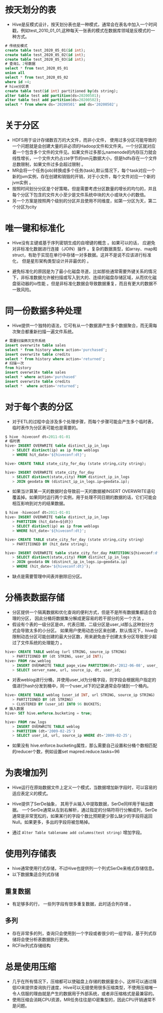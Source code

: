 # 按天划分的表 


* Hive是反模式设计，按天划分表也是一种模式，通常会在表名中加入一个时间戳，例如test_2010_01_01,这种每天一张表的模式在数据库领域是反模式的一种方式。 
```sql
# 传统反模式 
create table test_2020_05_01(id int); 
create table test_2020_05_02(id int); 
create table test_2020_05_03(id int); 
# 查询1、2号数据 
select * from test_2020_05_01 
union all 
select * from test_2020_05_02 
where id >4; 
# hive分区表 
create table test(id int) partitioned by(ds string); 
alter table test add partition(ds=20200501); 
alter table test add partition(ds=20200502); 
select * from where ds='20200501' and ds='20200502'; 
```
# 关于分区 


* HDFS用于设计存储数百万的大文件，而非小文件， 使用过多分区可能导致的一个问题就是会创建大量的非必须的Hadoop文件和文件夹。一个分区就对应着一个包含多个文件的文件见。如果文件过多那么namenode的内存压力就会线性增长，一个文件大约占`150`字节的nm元数据大小，但是hdfs存在一个文件总数限制，如果文件过多会超过限制 。 
* MR会将一个任务(job)转换成多个任务(task),默认情况下，每个task对应一个新的jvm实例，存在创建和销毁的开销，对于小文件，每个文件对应一个新的jvm实例 。 
* 按照时间划分分区是个好策略，但是需要考虑分区数量的增长的均匀的，并且每个分区下包含的文件大小至少是文件系统中块的大小或块大小的数倍。 
* 另一个方案是按照两个级别的分区并且使用不同维度，如第一分区为天，第二个分区为city 
# 唯一键和标准化 


* Hive没有主键或基于序列密钥生成的自增键的概念 。如果可以的话， 应避免对非标准化数据进行连接（JOIN）操作 。复杂的数据类型，如array、map和struct，有助于实现在单行中存储一对多数据。这并不是说不应该进行标准化， 但是星形架构类型设计并非最优的 。 

* 避免标准化的原因是为了最小化磁盘寻道，比如那些通常需要外键关系的情况下，非标准数据允许被扫描或写入到大的、连续的磁盘存储区域，从而优化磁盘驱动器的io性能 。但是非标准化数据会导致数据重复，而且有更大的数据不一致风险。 
# 同一份数据多种处理 


* Hive提供一个独特的语法，它可有从一个数据源产生多个数据聚合，而无需每次聚合都重新扫描一遍文件系统。 
```sql
# 需要扫描俩次文件系统 
insert overwrite table sales 
select * from history where action='purchased'; 
insert overwrite table credits 
select * from history where action='returned'; 
# 扫描一次 
from history 
insert overwrite table sales 
select * where action='purchased' 
insert overwrite table credits 
select *  where action='returned'; 
```
# 对于每个表的分区 


* 对于ETL的过程中会涉及多个处理步骤，而每个步骤可能会产生多个临时表，临时表作为分区表可能也是需要的。 
```sql
$ hive -hiveconf dt=2011-01-01 
# 临时表 
hive> INSERT OVERWRITE table distinct_ip_in_logs 
　　> SELECT distinct(ip) as ip from weblogs 
　　> WHERE hit_date='${hiveconf:dt}'; 

hive> CREATE TABLE state_city_for_day (state string,city string); 

hive> INSERT OVERWRITE state_city_for_day 
　　> SELECT distinct(state,city) FROM distinct_ip_in_logs 
　　> JOIN geodata ON (distinct_ip_in_logs.ip=geodata.ip); 
```

* 如果当计算某一天的数据时会导致前一天的数据被INSERT OVERWRITE语句覆盖掉。如果同时运行两个实例，用于处理不同日期的数据的话，它们可能会相互影响到对方的结果数据。 
```sql
$ hive -hiveconf dt=2011-01-01 
hive> INSERT OVERWRITE table distinct_ip_in_logs 
　　> PARTITION (hit_date=${dt}) 
　　> SELECT distinct(ip) as ip from weblogs 
　　> WHERE hit_date='${hiveconf:dt}'; 

hive> CREATE TABLE state_city_for_day (state string,city string) 
　　> PARTITIONED BY (hit_date string); 

hive> INSERT OVERWRITE table state_city_for_day PARTITION(${hiveconf:df}) 
　　> SELECT distinct(state,city) FROM distinct_ip_in_logs 
　　> JOIN geodata ON (distinct_ip_in_logs.ip=geodata.ip) 
　　> WHERE (hit_date='${hiveconf:dt}'); 
```

* 缺点是需要管理中间表并删除旧分区。 
# 分桶表数据存储 


* 分区提供一个隔离数据和优化查询的便利方式，但是不是所有数据集都适合合理的分区， 因此分桶将数据集分解成更容易的若干部分的另一个方法 。 
* 假设有个表的一级分区是dt，代表日期，二级分区是user_id那么这种划分方式会导致太多的小分区。 如果用户使用动态分区来创建，默认情况下，hive会限制动态分区可能创建的最大分区数，用来避免由于创建太多分区导致至少超过了文件系统的处理能力 。 
```sql
hive> CREATE TABLE weblog (url STRING, source_ip STRING) 
　　> PARTITIONED BY (dt STRING, user_id INT); 
hive> FROM raw_weblog 
　　> INSERT OVERWRITE TABLE page_view PARTITION(dt='2012-06-08', user_id) 
　　> SELECT server_name, url, source_ip, dt, user_id; 
```

* 对表weblog进行分桶，并使用user_id为分桶字段，则字段会根据用户指定的值进行hash分发到桶中，同一个user_id下的记录通常会存储到一个桶内。 
```sql
hive> CREATE TABLE weblog (user_id INT, url STRING, source_ip STRING) 
　　> PARTITIONED BY (dt STRING) 
　　> CLUSTERED BY (user_id) INTO 96 BUCKETS; 
# 插入数据 
hive> SET hive.enforce.bucketing = true; 

hive> FROM raw_logs 
　　> INSERT OVERWRITE TABLE weblog 
　　> PARTITION (dt='2009-02-25') 
　　> SELECT user_id, url, source_ip WHERE dt='2009-02-25'; 
```

* 如果没有 hive.enforce.bucketing属性，那么需要自己设置和分桶个数相匹配的reducer个数，例如设置set mapred.reduce.tasks=96
# 为表增加列 


* Hive运行在原始数据文件上定义一个模式，当数据增加新字段时，可以容易的适应表定义的模式。 
* Hive提供了SerDe抽象， 其用于从输入中提取数据，SerDe同样用于输出数据。 一个SerDe通常从左到右解析，通过指定的分隔符将行分解成列，SerDe通常是非常宽松的，如果某行的字段个数比预期更少那么缺少的字段将返回Null。如果更多，多出的字段将被忽略掉。 

* 通过 `Alter Table tablename add columns(test string)` 增加字段。 
# 使用列存储表 


* hive通常使用行式存储，不过Hive也提供列一个列式SerDe来格式存储信息。 
* 以下数据集适合列式存储 
## 重复数据 


* 有足够多的行， 一些列字段有很多重复数据，此时适合列存储 。 
## 多列 


* 存在非常多的列，查询只会使用到一个字段或者很少的一组字段，基于列式存储将会使分析表数据执行更快。 
* RCFile列式存储结构 
# 总是使用压缩 


* 几乎在所有情况下，压缩都可以使磁盘上存储的数据量变小，这样可以通过降低IO来提供查询执行速度，Hive可以无缝使用很多压缩类型，不使用压缩唯一令人信服的理由就是产生的数据用于外部系统，或者非压缩格式是最兼容的。 
* 使用压缩会消耗CPU资源，MR任务往往是IO密集型的，因此CPU开销通常不是问题。 
